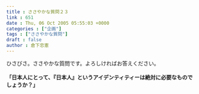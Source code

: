 ```yaml
---
title : ささやかな質問２３
link : 651
date : Thu, 06 Oct 2005 05:55:03 +0000
categories : ["企画"]
tags : ["ささやかな質問"]
draft : false
author : 倉下忠憲
---
```


ひさびさ。ささやかな質問です。よろしければお答えください。<BR><BR><B>「日本人にとって、『日本人』というアイデンティティーは絶対に必要なものでしょうか？」</B><br><br>
